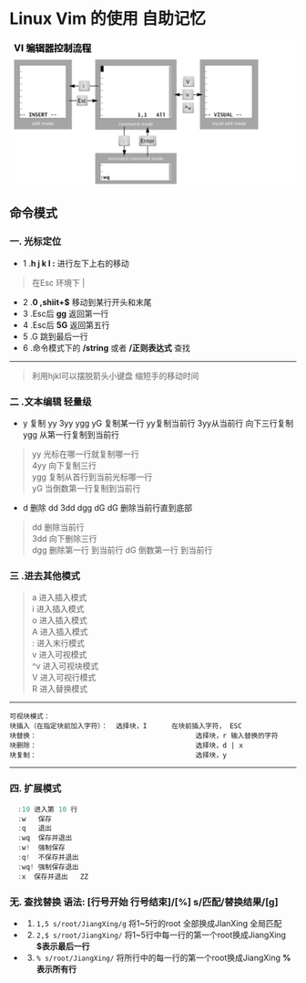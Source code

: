 Linux Vim 的使用 自助记忆
====
![Vim.png](/Image/Vim.png)
## 命令模式
### 一. 光标定位
* 1 .**h j k l :** 进行左下上右的移动
> 在Esc  环境下 |
* 2 .**0 ,shiit+$** 移动到某行开头和末尾
* 3 .Esc后  **gg** 返回第一行
* 4 .Esc后  **5G** 返回第五行
* 5 .G 跳到最后一行 
* 6 .命令模式下的 **/string** 或者  **/正则表达式** 查找
----
> 利用hjkl可以摆脱箭头小键盘  缩短手的移动时间
### 二 .文本编辑 轻量级
* y 复制 yy 3yy ygg yG  复制某一行 yy复制当前行 3yy从当前行 向下三行复制 ygg 从第一行复制到当前行
> yy 光标在哪一行就复制哪一行  
> 4yy 向下复制三行  
> ygg 复制从首行到当前光标哪一行  
> yG 当倒数第一行复制到当前行  
* d 删除 dd 3dd dgg dG dG 删除当前行直到底部
> dd  删除当前行    
> 3dd 向下删除三行  
> dgg 删除第一行 到当前行
> dG 倒数第一行 到当前行
### 三 .进去其他模式
> a  进入插入模式  
> i  进入插入模式  
> o  进入插入模式  
> A  进入插入模式  
> :  进入末行模式  
> v  进入可视模式  
> ^v 进入可视块模式    
> V  进入可视行模式     
> R  进入替换模式  
----
```
可视块模式：         
块插入（在指定块前加入字符）：  选择块，I      在块前插入字符， ESC        
块替换：                                       选择块，r 输入替换的字符         
块删除：                                       选择块，d | x         
块复制：                                       选择块，y
```
----
### 四. 扩展模式
```c#
  :10 进入第 10 行      
  :w   保存      
  :q   退出       
  :wq  保存并退出         
  :w!  强制保存       
  :q!  不保存并退出          
  :wq! 强制保存退出   
  :x  保存并退出   ZZ  
```
### 无. 查找替换 语法: [行号开始 行号结束]/[%] s/匹配/替换结果/[g] 
* 1. `1,5 s/root/JiangXing/g`    将1~5行的root 全部换成JIanXing 全局匹配 
* 2. `2,$ s/root/JiangXing/`     将1~5行中每一行的第一个root换成JiangXing **$表示最后一行**
* 3. `% s/root/JiangXing/`       将所行中的每一行的第一个root换成JiangXing **%表示所有行**

